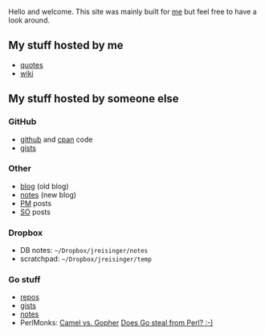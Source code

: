 Hello and welcome. This site was mainly built for [me](https://jreisinger.github.io/) but feel free to have a look around.

## My stuff hosted by me

*  [quotes](http://quote.reisinge.net/)
*  [wiki](http://wiki.reisinge.net)

## My stuff hosted by someone else

### GitHub

*  [github](https://github.com/jreisinger) and [cpan](https://metacpan.org/author/REISINGE) code
*  [gists](https://gist.github.com/search?q=user%3Ajreisinger)

### Other

*  [blog](https://github.com/jreisinger/blog) (old blog)
*  [notes](https://github.com/jreisinger/notes) (new blog)
*  [PM](https://perlmonks.org/?node_id=6364;user=reisinge) posts
*  [SO](https://stackoverflow.com/users/1039320/jreisinger) posts

### Dropbox

*  DB notes: `~/Dropbox/jreisinger/notes`
*  scratchpad: `~/Dropbox/jreisinger/temp`

### Go stuff

*  [repos](https://github.com/jreisinger?utf8=%E2%9C%93&tab=repositories&q=&type=&language=go)
*  [gists](https://gist.github.com/search?utf8=%E2%9C%93&q=user%3Ajreisinger+language%3Ago)
*  [notes](https://jreisinger.github.io/notes/tags/go/)
*  PerlMonks: [Camel vs. Gopher](https://perlmonks.org/?node_id=1226977) [Does Go steal from Perl? :-)](https://perlmonks.org/?node_id=1219775)
